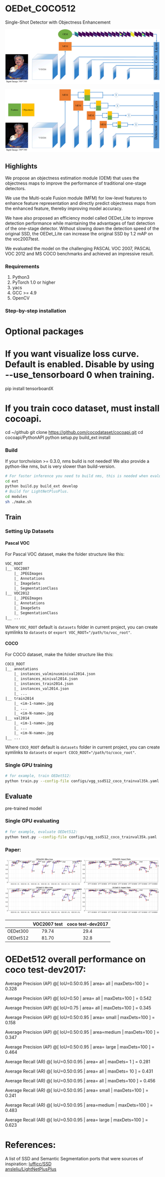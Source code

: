 # OEDet_COCO512
Single-Shot Detector with Objectness Enhancement

![image](https://github.com/BarryKCL/OEDet_COCO512/blob/master/figures/OEDet_A.png)

![image](https://github.com/BarryKCL/OEDet_COCO512/blob/master/figures/OEDet_B.png)

## Highlights

  We propose an objectness estimation module (OEM) that uses the objectness maps to improve the performance of traditional one-stage detectors.
  
  We use the Multi-scale Fusion module (MFM) for low-level features to enhance feature representation and directly predict objectness maps from the enhanced feature, thereby improving model accuracy.

  We have also proposed an efficiency model called OEDet_Lite to improve detection performance while maintaining the advantages of fast detection of the one-stage detector. Without slowing down the detection speed of the original SSD, the OEDet_Lite can increase the original SSD by 1.2 mAP on the voc2007test. 

  We evaluated the model on the challenging PASCAL VOC 2007, PASCAL VOC 2012 and MS COCO benchmarks and achieved an impressive result.

### Requirements

1. Python3
1. PyTorch 1.0 or higher
1. yacs
1. GCC >= 4.9
1. OpenCV

### Step-by-step installation

# Optional packages

# If you want visualize loss curve. Default is enabled. Disable by using --use_tensorboard 0 when training.
pip install tensorboardX

# If you train coco dataset, must install cocoapi.
cd ~/github
git clone https://github.com/cocodataset/cocoapi.git
cd cocoapi/PythonAPI
python setup.py build_ext install

### Build
If your torchvision >= 0.3.0, nms build is not needed! We also provide a python-like nms, but is very slower than build-version.
```bash
# For faster inference you need to build nms, this is needed when evaluating. Only training doesn't need this.
cd ext
python build.py build_ext develop
# Build for LightNetPlusPlus.
cd modules
sh ./make.sh
```

## Train

### Setting Up Datasets
#### Pascal VOC

For Pascal VOC dataset, make the folder structure like this:
```
VOC_ROOT
|__ VOC2007
    |_ JPEGImages
    |_ Annotations
    |_ ImageSets
    |_ SegmentationClass
|__ VOC2012
    |_ JPEGImages
    |_ Annotations
    |_ ImageSets
    |_ SegmentationClass
|__ ...
```
Where `VOC_ROOT` default is `datasets` folder in current project, you can create symlinks to `datasets` or `export VOC_ROOT="/path/to/voc_root"`.

#### COCO

For COCO dataset, make the folder structure like this:
```
COCO_ROOT
|__ annotations
    |_ instances_valminusminival2014.json
    |_ instances_minival2014.json
    |_ instances_train2014.json
    |_ instances_val2014.json
    |_ ...
|__ train2014
    |_ <im-1-name>.jpg
    |_ ...
    |_ <im-N-name>.jpg
|__ val2014
    |_ <im-1-name>.jpg
    |_ ...
    |_ <im-N-name>.jpg
|__ ...
```
Where `COCO_ROOT` default is `datasets` folder in current project, you can create symlinks to `datasets` or `export COCO_ROOT="/path/to/coco_root"`.

### Single GPU training

```bash
# for example, train OEDet512:
python train.py --config-file configs/vgg_ssd512_coco_trainval35k.yaml
```

## Evaluate
pre-trained model

### Single GPU evaluating

```bash
# for example, evaluate OEDet512:
python test.py --config-file configs/vgg_ssd512_coco_trainval35k.yaml
```
### Paper:

![image](https://github.com/BarryKCL/OEDet_COCO512/blob/master/figures/OEDet-analysis.png)

|         | VOC2007 test | coco test-dev2017 |
| :-----: | :----------: |   :----------:    |
| OEDet300 |     79.74     |      29.4         |
| OEDet512 |     81.70     |      32.8         |

# OEDet512 overall performance on coco test-dev2017:
Average Precision  (AP) @[ IoU=0.50:0.95 | area=   all | maxDets=100 ] = 0.328

Average Precision  (AP) @[ IoU=0.50      | area=   all | maxDets=100 ] = 0.542

Average Precision  (AP) @[ IoU=0.75      | area=   all | maxDets=100 ] = 0.345

Average Precision  (AP) @[ IoU=0.50:0.95 | area= small | maxDets=100 ] = 0.158

Average Precision  (AP) @[ IoU=0.50:0.95 | area=medium | maxDets=100 ] = 0.347

Average Precision  (AP) @[ IoU=0.50:0.95 | area= large | maxDets=100 ] = 0.464

Average Recall     (AR) @[ IoU=0.50:0.95 | area=   all | maxDets=  1 ] = 0.281

Average Recall     (AR) @[ IoU=0.50:0.95 | area=   all | maxDets= 10 ] = 0.431

Average Recall     (AR) @[ IoU=0.50:0.95 | area=   all | maxDets=100 ] = 0.456

Average Recall     (AR) @[ IoU=0.50:0.95 | area= small | maxDets=100 ] = 0.241

Average Recall     (AR) @[ IoU=0.50:0.95 | area=medium | maxDets=100 ] = 0.483

Average Recall     (AR) @[ IoU=0.50:0.95 | area= large | maxDets=100 ] = 0.623

# References:
A list of SSD and Semantic Segmentation ports that were sources of inspiration:
[lufficc/SSD](https://github.com/lufficc/SSD)       
[ansleliu/LightNetPlusPlus](https://github.com/ansleliu/LightNetPlusPlus)




